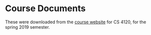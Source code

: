 # Course Documents

These were downloaded from the [course website][cw] for CS 4120, for the spring 2019 semester.

[cw]: https://www.cs.cornell.edu/courses/cs4120/2019sp/
